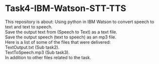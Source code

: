 # Task4-IBM-Watson-STT-TTS
This repository is about: Using python in IBM Watson to convert speech to text and text to speech.<br>
Save the output text from (Speech to Text) as a text file.<br>
Save the output speech (text to speech) as an mp3 file.<br>
Here is a list of some of the files that were delivered:<br>
TextOutput.txt (Sub task2).<br>
TextToSpeech.mp3 (Sub task3).<br>
In addition to other files related to the task.
